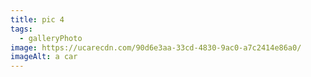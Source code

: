```yaml
---
title: pic 4
tags:
  - galleryPhoto
image: https://ucarecdn.com/90d6e3aa-33cd-4830-9ac0-a7c2414e86a0/
imageAlt: a car
---
```

